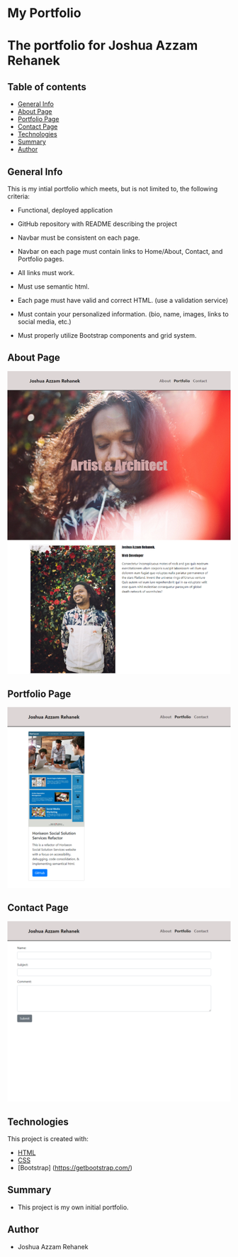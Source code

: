 # My Portfolio

# The portfolio for Joshua Azzam Rehanek

## Table of contents
- [General Info](#general-info)
- [About Page](#about-page)
- [Portfolio Page](#portfolio-page)
- [Contact Page](#contact-page)
- [Technologies](#technologies)
- [Summary](#summary)
- [Author](#author)

## General Info

This is my intial portfolio which meets, but is not limited to, the following criteria:

* Functional, deployed application

* GitHub repository with README describing the project

* Navbar must be consistent on each page.

* Navbar on each page must contain links to Home/About, Contact, and Portfolio pages.

* All links must work.

* Must use semantic html.

* Each page must have valid and correct HTML. (use a validation service)

* Must contain your personalized information. (bio, name, images, links to social media, etc.)

* Must properly utilize Bootstrap components and grid system.


## About Page

![About Page](./assets/images/my-portfolio-aboutpage.png)

## Portfolio Page

![Portfolio Page](./assets/images/my-portfolio-portfoliopage.png)

## Contact Page

![Contact Page](./assets/images/my-portfolio-contactpage.png)

## Technologies

This project is created with:

- [HTML](https://html.com/)
- [CSS](https://www.w3.org/Style/CSS/Overview.en.html)
- [Bootstrap] (https://getbootstrap.com/)

## Summary

- This project is my own initial portfolio.

## Author

- Joshua Azzam Rehanek